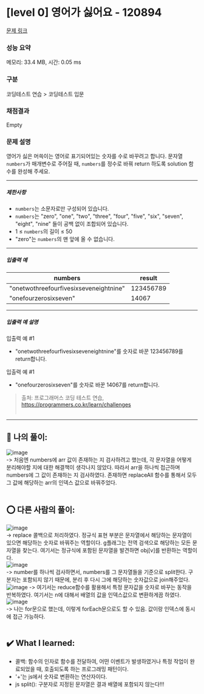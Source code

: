 # [level 0] 영어가 싫어요 - 120894 

[문제 링크](https://school.programmers.co.kr/learn/courses/30/lessons/120894?language=javascript) 

### 성능 요약

메모리: 33.4 MB, 시간: 0.05 ms

### 구분

코딩테스트 연습 > 코딩테스트 입문

### 채점결과

Empty

### 문제 설명

<p>영어가 싫은 머쓱이는 영어로 표기되어있는 숫자를 수로 바꾸려고 합니다. 문자열 <code>numbers</code>가 매개변수로 주어질 때, <code>numbers</code>를 정수로 바꿔 return 하도록 solution 함수를 완성해 주세요.</p>

<hr>

<h5>제한사항</h5>

<ul>
<li><code>numbers</code>는 소문자로만 구성되어 있습니다.</li>
<li><code>numbers</code>는 "zero", "one", "two", "three", "four", "five", "six", "seven", "eight", "nine" 들이 공백 없이 조합되어 있습니다.</li>
<li>1 ≤ <code>numbers</code>의 길이 ≤ 50</li>
<li>"zero"는 <code>numbers</code>의 맨 앞에 올 수 없습니다.</li>
</ul>

<hr>

<h5>입출력 예</h5>
<table class="table">
        <thead><tr>
<th>numbers</th>
<th>result</th>
</tr>
</thead>
        <tbody><tr>
<td>"onetwothreefourfivesixseveneightnine"</td>
<td>123456789</td>
</tr>
<tr>
<td>"onefourzerosixseven"</td>
<td>14067</td>
</tr>
</tbody>
      </table>
<hr>

<h5>입출력 예 설명</h5>

<p>입출력 예 #1</p>

<ul>
<li>"onetwothreefourfivesixseveneightnine"를 숫자로 바꾼 123456789를 return합니다.</li>
</ul>

<p>입출력 예 #1</p>

<ul>
<li>"onefourzerosixseven"를 숫자로 바꾼 14067를 return합니다.</li>
</ul>


> 출처: 프로그래머스 코딩 테스트 연습, https://programmers.co.kr/learn/challenges <br><br>

<hr>

## 🎁 나의 풀이: <br>
![image](https://github.com/An-jisu/Algorithm/assets/70849122/5340f045-57b4-4304-8103-e270455df6e6) <br>
-> 처음엔 numbers에 arr 값이 존재하는 지 검사하려고 했는데, 각 문자열을 어떻게 분리해야할 지에 대한 해결책이 생각나지 않았다. 따라서 arr을 하나씩 접근하며 numbers에 그 값이 존재하는 지 검사하였다. 존재하면 replaceAll 함수를 통해서 모두 그 값에 해당하는 arr의 인덱스 값으로 바꿔주었다. <br><br>

## ⭕ 다른 사람의 풀이: <br>
![image](https://github.com/An-jisu/Algorithm/assets/70849122/c90a6938-98ab-4f2c-b456-885ad8bc4b94) <br>
-> replace 콜백으로 처리하였다. 정규식 표현 부분은 문자열에서 해당하는 문자열이 있으면 해당하는 숫자로 바꿔주는 역할이다. g플래그는 전역 검색으로 해당하는 모든 문자열을 찾는다. 여기서는 정규식에 포함된 문자열을 발견하면 obj[v]를 반환하는 역할이다. <br>
![image](https://github.com/An-jisu/Algorithm/assets/70849122/5865469f-5b3f-40cc-b0c9-46a13343a958) <br>
-> number를 하나씩 검사하면서, numbers를 그 문자열들을 기준으로 split한다. 구분자는 포함되지 않기 때문에, 분리 후 다시 그에 해당하는 숫자값으로 join해주었다.<br>
![image](https://github.com/An-jisu/Algorithm/assets/70849122/6782f780-eef5-4eee-bfe5-93556e5fc5be)
-> 여기서는 reduce함수를 활용해서 특정 문자값을 숫자로 바꾸는 동작을 반복하였다. 여기서는 n에 대해서 배열의 값을 인덱스값으로 변환하게끔 하였다. <br>
![image](https://github.com/An-jisu/Algorithm/assets/70849122/e48973b0-6c0a-4b91-981c-8d240e59e388) <br>
-> 나는 for문으로 했는데, 이렇게 forEach문으로도 할 수 있음. 값이랑 인덱스에 동시에 접근 가능하다. <br><br>

## ✔️ What I learned: <br>
- 콜백: 함수의 인자로 함수를 전달하여, 어떤 이벤트가 발생하였거나 특정 작업이 완료되었을 때, 호출되도록 하는 프로그래밍 패턴이다. <br>
- '+'는 js에서 숫자로 변환하는 연산자이다. <br>
- js split(): 구분자로 지정된 문자열은 결과 배열에 포함되지 않는다!!!

